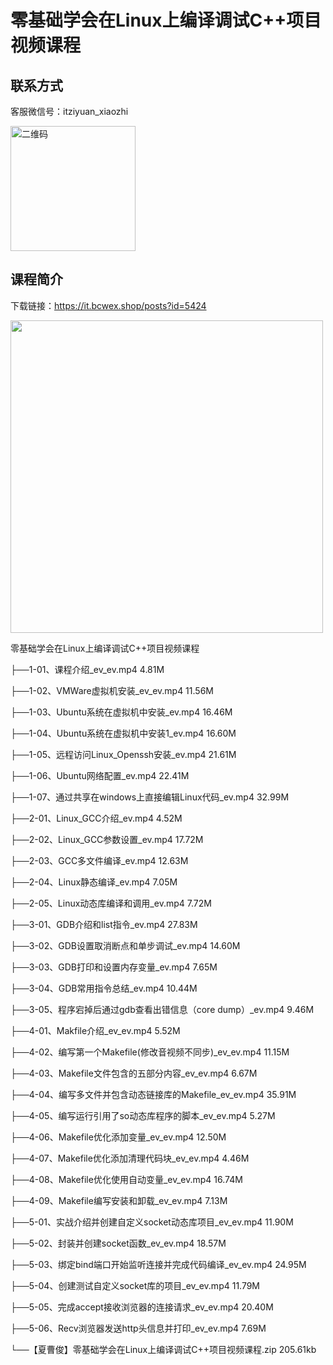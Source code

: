 # 零基础学会在Linux上编译调试C++项目视频课程

## 联系方式

客服微信号：itziyuan_xiaozhi

<img src="https://ziyuanyun.oss-cn-guangzhou.aliyuncs.com/common/20240614073449/666b82192834a.jpg" width="200" height="200" alt="二维码">

## 课程简介

下载链接：https://it.bcwex.shop/posts?id=5424

<img src="https://ziyuanyun.oss-cn-guangzhou.aliyuncs.com/yun/20241201162004/674c1c34f27e9.jpg" width="500" alt="">

  

 零基础学会在Linux上编译调试C++项目视频课程

 ├──1-01、课程介绍_ev_ev.mp4 4.81M

 ├──1-02、VMWare虚拟机安装_ev_ev.mp4 11.56M

 ├──1-03、Ubuntu系统在虚拟机中安装_ev.mp4 16.46M

 ├──1-04、Ubuntu系统在虚拟机中安装1_ev.mp4 16.60M

 ├──1-05、远程访问Linux_Openssh安装_ev.mp4 21.61M

 ├──1-06、Ubuntu网络配置_ev.mp4 22.41M

 ├──1-07、通过共享在windows上直接编辑Linux代码_ev.mp4 32.99M

 ├──2-01、Linux_GCC介绍_ev.mp4 4.52M

 ├──2-02、Linux_GCC参数设置_ev.mp4 17.72M

 ├──2-03、GCC多文件编译_ev.mp4 12.63M

 ├──2-04、Linux静态编译_ev.mp4 7.05M

 ├──2-05、Linux动态库编译和调用_ev.mp4 7.72M

 ├──3-01、GDB介绍和list指令_ev.mp4 27.83M

 ├──3-02、GDB设置取消断点和单步调试_ev.mp4 14.60M

 ├──3-03、GDB打印和设置内存变量_ev.mp4 7.65M

 ├──3-04、GDB常用指令总结_ev.mp4 10.44M

 ├──3-05、程序宕掉后通过gdb查看出错信息（core dump）_ev.mp4 9.46M

 ├──4-01、Makfile介绍_ev_ev.mp4 5.52M

 ├──4-02、编写第一个Makefile(修改音视频不同步)_ev_ev.mp4 11.15M

 ├──4-03、Makefile文件包含的五部分内容_ev_ev.mp4 6.67M

 ├──4-04、编写多文件并包含动态链接库的Makefile_ev_ev.mp4 35.91M

 ├──4-05、编写运行引用了so动态库程序的脚本_ev_ev.mp4 5.27M

 ├──4-06、Makefile优化添加变量_ev_ev.mp4 12.50M

 ├──4-07、Makefile优化添加清理代码块_ev_ev.mp4 4.46M

 ├──4-08、Makefile优化使用自动变量_ev_ev.mp4 16.74M

 ├──4-09、Makefile编写安装和卸载_ev_ev.mp4 7.13M

 ├──5-01、实战介绍并创建自定义socket动态库项目_ev_ev.mp4 11.90M

 ├──5-02、封装并创建socket函数_ev_ev.mp4 18.57M

 ├──5-03、绑定bind端口开始监听连接并完成代码编译_ev_ev.mp4 24.95M

 ├──5-04、创建测试自定义socket库的项目_ev_ev.mp4 11.79M

 ├──5-05、完成accept接收浏览器的连接请求_ev_ev.mp4 20.40M

 ├──5-06、Recv浏览器发送http头信息并打印_ev_ev.mp4 7.69M

 └──【夏曹俊】零基础学会在Linux上编译调试C++项目视频课程.zip 205.61kb

  